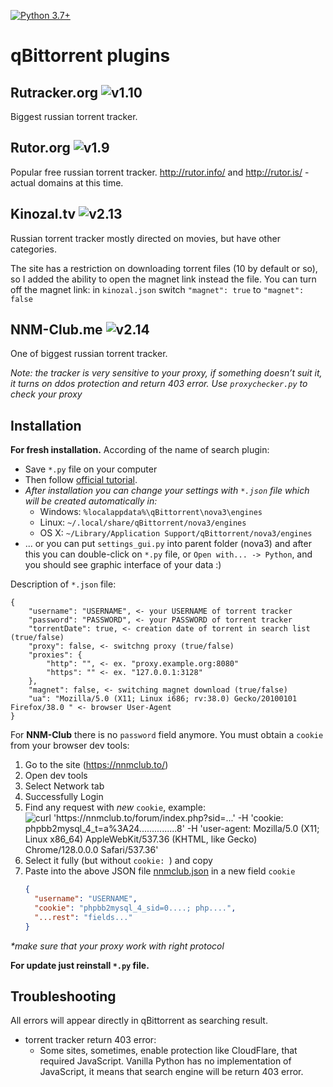 [![Python 3.7+](https://img.shields.io/badge/python-%3E%3D%20v3.7-blue)](https://www.python.org/downloads/release/python-370/)
# qBittorrent plugins

## Rutracker.org ![v1.10](https://img.shields.io/badge/v1.10-blue)
Biggest russian torrent tracker.

## Rutor.org ![v1.9](https://img.shields.io/badge/v1.9-blue)
Popular free russian torrent tracker. http://rutor.info/ and http://rutor.is/ - actual domains at this time.

## Kinozal.tv ![v2.13](https://img.shields.io/badge/v2.13-blue)
Russian torrent tracker mostly directed on movies, but have other categories.

The site has a restriction on downloading torrent files (10 by default or so), so I added the ability to open the magnet link instead the file.
You can turn off the magnet link: in `kinozal.json` switch `"magnet": true` to `"magnet": false`

## NNM-Club.me ![v2.14](https://img.shields.io/badge/v2.14-blue)
One of biggest russian torrent tracker.

_Note: the tracker is very sensitive to your proxy, if something doesn’t suit it, it turns on ddos protection and return 403 error. Use `proxychecker.py` to check your proxy_

## Installation
**For fresh installation.**
According of the name of search plugin:
* Save `*.py` file on your computer
* Then follow [official tutorial](https://github.com/qbittorrent/search-plugins/wiki/Install-search-plugins).
* _After installation you can change your settings with `*.json` file which will be created automatically in:_
  * Windows: `%localappdata%\qBittorrent\nova3\engines`
  * Linux: `~/.local/share/qBittorrent/nova3/engines`
  * OS X: `~/Library/Application Support/qBittorrent/nova3/engines`
* ... or you can put `settings_gui.py` into parent folder (nova3) and after this you can double-click on `*.py` file, or `Open with... -> Python`, and you should see graphic interface of your data :)

Description of `*.json` file:
```
{
    "username": "USERNAME", <- your USERNAME of torrent tracker
    "password": "PASSWORD", <- your PASSWORD of torrent tracker
    "torrentDate": true, <- creation date of torrent in search list (true/false)
    "proxy": false, <- switchng proxy (true/false)
    "proxies": {
        "http": "", <- ex. "proxy.example.org:8080"
        "https": "" <- ex. "127.0.0.1:3128"
    },
    "magnet": false, <- switching magnet download (true/false)
    "ua": "Mozilla/5.0 (X11; Linux i686; rv:38.0) Gecko/20100101 Firefox/38.0 " <- browser User-Agent
}
```

For **NNM-Club** there is no `password` field anymore. You must obtain a `cookie` from your browser dev tools:
1. Go to the site (https://nnmclub.to/)
2. Open dev tools
3. Select Network tab
4. Successfully Login
5. Find any request with *new* `cookie`, example:
   ![curl 'https://nnmclub.to/forum/index.php?sid=...' \
   -H 'cookie: phpbb2mysql_4_t=a%3A24...............8' \
   -H 'user-agent: Mozilla/5.0 (X11; Linux x86_64) AppleWebKit/537.36 (KHTML, like Gecko) Chrome/128.0.0.0 Safari/537.36'](https://i.imgur.com/U8j1pvi.png)
6. Select it fully (but without `cookie: `) and copy
7. Paste into the above JSON file [nnmclub.json](/home/username/.local/share/qBittorrent/nova3/engines/nnmclub.json) in
   a new field `cookie`
   ```JSON
   {
     "username": "USERNAME",
     "cookie": "phpbb2mysql_4_sid=0....; php....",
     "...rest": "fields..."
   }
   ```
_*make sure that your proxy work with right protocol_

**For update just reinstall `*.py` file.**

## Troubleshooting
All errors will appear directly in qBittorrent as searching result.
* torrent tracker return 403 error:
  - Some sites, sometimes, enable protection like CloudFlare, that required JavaScript. Vanilla Python has no implementation of JavaScript, it means that search engine will be return 403 error.
